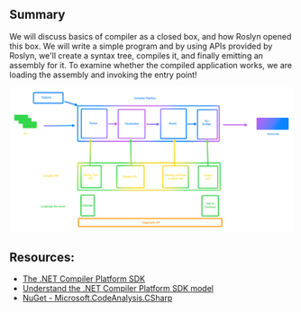 ## Summary

We will discuss basics of compiler as a closed box, and how Roslyn opened this box. We will write a simple program and
by using APIs provided by Roslyn, we'll create a syntax tree, compiles it, and finally emitting an assembly for it. To
examine whether the compiled application works, we are loading the assembly and invoking the entry point!

![Compiler & Roslyn](./assets/episode-01-compiler-roslyn.png)

## Resources:

* [The .NET Compiler Platform SDK](https://learn.microsoft.com/en-us/dotnet/csharp/roslyn-sdk/)
* [Understand the .NET Compiler Platform SDK model](https://learn.microsoft.com/en-us/dotnet/csharp/roslyn-sdk/compiler-api-model)
* [NuGet - Microsoft.CodeAnalysis.CSharp](https://www.nuget.org/packages/microsoft.codeanalysis.csharp/)
